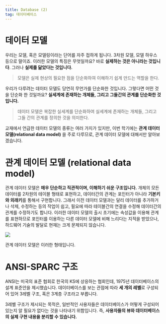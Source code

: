 ```yaml
---
title: Database (2)
tag: 데이터베이스
---
```


# 데이터 모델
우리는 모델, 혹은 모델링이라는 단어를 자주 접하게 됩니다. 3차원 모델, 모델 하우스 등으로 말이죠. 이러한 모델의 특징은 무엇일까요? 바로 **실제하는 것은 아니라는 것입니다**. 그러나 **실제를 닮았다는 것입니다.**

> 모델은 실제 현상의 필요한 점을 단순화하여 이해하기 쉽게 만드는 역할을 한다.
>

우리가 다루려는 데이터 모델도 당연히 무언가를 단순화한 것입니다. 그렇다면 어떤 것을 단순화 한 것일까요? **실세계에 존재하는 개체들, 그리고 그들간의 관계를 단순화한 것입니다.**

>데이터 모델은 복잡한 실세계를 단순화하여 실세계에 존재하는 개체들, 그리고 그들 간의 관계를 정의한 것을 의미한다.
>

교재에서 언급한 데이터 모델의 종류는 여러 가지가 있지만, 이번 학기에는 **관계 데이터 모델(relational data model)** 을 주로 다루므로, 관계 데이터 모델에 대해서만 알아보겠습니다.

# 관계 데이터 모델 (relational data model)
관계 데이터 모델은 **매우 단순하고 직관적이며, 이해하기 쉬운 구조입니다.** 개체의 모든 데이터를 2차원의 테이블 형태로 표현하고, 데이터간의 관계는 포인터가 아니라 **기본키와 외래키**를 통해서 구현합니다.
그래서 이전 데이터 모델과는 달리 데이터를 추가하거나 삭제, 수정하는 등의 작업이 쉽고, 필요에 따라 테이블간의 연결을 수정해 데이터간의 관계를 수정하기도 합니다.
이러한 데이터 모델의 출시 초기에는 속성값을 이용해 관계를 표현하므로 포인터를 이용하는 다른 데이터 모델에 비해 느리다는 지적을 받았으나, 하드웨어 기술의 발달로 현재는 크게 문제되지 않습니다.

![](http://)

관계 데이터 모델은 이러한 형태입니다.

# ANSI-SPARC 구조
ANSI는 미국의 표준 협회로 한국의 KS에 상응하는 협회인데, 1975년 데이터베이스의 설계 표준안을 제시했습니다. 데이터베이스를 보는 관점에 따라 **세 개의 레벨**로 구성되어 있어 3레벨 구조, 혹은 3계층 구조라고 부릅니다.

3레벨 구조가 제시되는 목적은, 일반적인 사용자들은 데이터베이스가 어떻게 구성되어 있는지 알 필요가 없다는 것을 나타내기 위함입니다. 즉, **사용자들의 뷰와 데이터베이스의 실제 구현 내용을 분리할 수 있습니다.**
